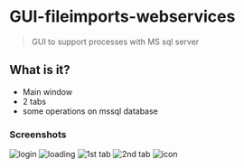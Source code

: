 # GUI-fileimports-webservices
> GUI to support processes with MS sql server

## What is it?
- Main window
- 2 tabs
- some operations on mssql database

### Screenshots
![login](https://user-images.githubusercontent.com/43881785/56461078-01129d80-63ad-11e9-9479-77a073e51bf4.png)
![loading](https://user-images.githubusercontent.com/43881785/56652248-35c37500-668b-11e9-8cbf-baf58a259536.png)
![1st tab](https://user-images.githubusercontent.com/43881785/56652375-8509a580-668b-11e9-8c6b-f141a73eaa83.png)
![2nd tab](https://user-images.githubusercontent.com/43881785/56652440-b08c9000-668b-11e9-8d19-5b36a160e3d7.png)
![icon](https://user-images.githubusercontent.com/43881785/56652473-c13d0600-668b-11e9-82cf-4b1de13d74cb.png)
